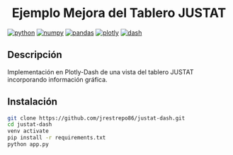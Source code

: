 <h1 align='center'>Ejemplo Mejora del Tablero JUSTAT</h1>

[![python](https://img.shields.io/badge/Python-3.10.12-3776AB.svg?style=flat&logo=python&logoColor=white)](https://www.python.org)
[![numpy](https://img.shields.io/badge/Numpy-1.25.0-4D77CF.svg?style=flat&logo=numpy)](https://numpy.org/)
[![pandas](https://img.shields.io/badge/Pandas-1.4.3-4D77CF.svg?style=flat&logo=pandas)](https://pandas.pydata.org/)
[![plotly](https://img.shields.io/badge/Plotly-5.21.0-4D77CF.svg?style=flat&logo=plotly)](https://numpy.org/)
[![dash](https://img.shields.io/badge/Dash-2.17-4D77CF.svg?style=flat&logo=dash)](https://numpy.org/)

## Descripción

Implementación en Plotly-Dash de una vista del tablero JUSTAT incorporando información gráfica.

## Instalación

```bash
git clone https://github.com/jrestrepo86/justat-dash.git
cd justat-dash
venv activate
pip install -r requirements.txt
python app.py
```
